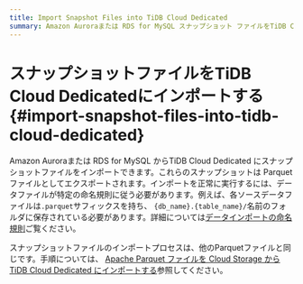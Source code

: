```yaml
---
title: Import Snapshot Files into TiDB Cloud Dedicated
summary: Amazon Auroraまたは RDS for MySQL スナップショット ファイルをTiDB Cloud Dedicated にインポートする方法を学びます。
---
```


# スナップショットファイルをTiDB Cloud Dedicatedにインポートする {#import-snapshot-files-into-tidb-cloud-dedicated}

Amazon Auroraまたは RDS for MySQL からTiDB Cloud Dedicated にスナップショットファイルをインポートできます。これらのスナップショットは Parquet ファイルとしてエクスポートされます。インポートを正常に実行するには、データファイルが特定の命名規則に従う必要があります。例えば、各ソースデータファイルは`.parquet`サフィックスを持ち、 `{db_name}.{table_name}/`名前のフォルダに保存されている必要があります。詳細については[データインポートの命名規則](/tidb-cloud/naming-conventions-for-data-import.md)ご覧ください。

スナップショットファイルのインポートプロセスは、他のParquetファイルと同じです。手順については、 [Apache Parquet ファイルを Cloud Storage からTiDB Cloud Dedicated にインポートする](/tidb-cloud/import-parquet-files.md)参照してください。
